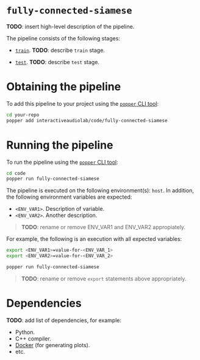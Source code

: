 # `fully-connected-siamese`

<!--
NOTE TO AUTHORS: replace all the **TODO** marks with your own content.
-->

**TODO**: insert high-level description of the pipeline.

The pipeline consists of the following stages:

  * [`train`](./train.sh). **TODO**: describe `train` stage.

  * [`test`](./test.sh). **TODO**: describe `test` stage.

# Obtaining the pipeline

To add this pipeline to your project using the
[`popper` CLI tool](https://github.com/systemslab/popper):

```bash
cd your-repo
popper add interactiveaudiolab/code/fully-connected-siamese
```

# Running the pipeline

To run the pipeline using the
[`popper` CLI tool](https://github.com/systemslab/popper):

```bash
cd code
popper run fully-connected-siamese
```

The pipeline is executed on the following environment(s): `host`. In addition,
the following environment variables are expected:

  * `<ENV_VAR1>`. Description of variable.
  * `<ENV_VAR2>`. Another description.

> **TODO**: rename or remove ENV_VAR1 and ENV_VAR2 appropiately.

For example, the following is an execution with all expected
variables:

```bash
export <ENV_VAR1>=value-for-<ENV_VAR_1>
export <ENV_VAR2>=value-for-<ENV_VAR_2>

popper run fully-connected-siamese
```

> **TODO**: rename or remove `export` statements above appropriately.

# Dependencies

**TODO**: add list of dependencies, for example:

  * Python.
  * C++ compiler.
  * [Docker](https://docker.com) (for generating plots).
  * etc.
